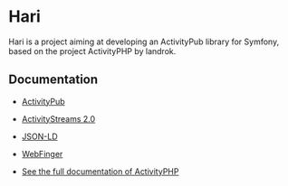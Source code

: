 Hari
===========

Hari is a project aiming at developing an ActivityPub library for Symfony, based on the project ActivityPHP by landrok.



Documentation
----
- [ActivityPub](https://www.w3.org/TR/activitypub/)
- [ActivityStreams 2.0](https://www.w3.org/TR/activitystreams-core/)
- [JSON-LD](https://www.w3.org/TR/json-ld/)
- [WebFinger](https://tools.ietf.org/html/rfc7033)

- [See the full documentation of ActivityPHP](https://landrok.github.io/activitypub/)
